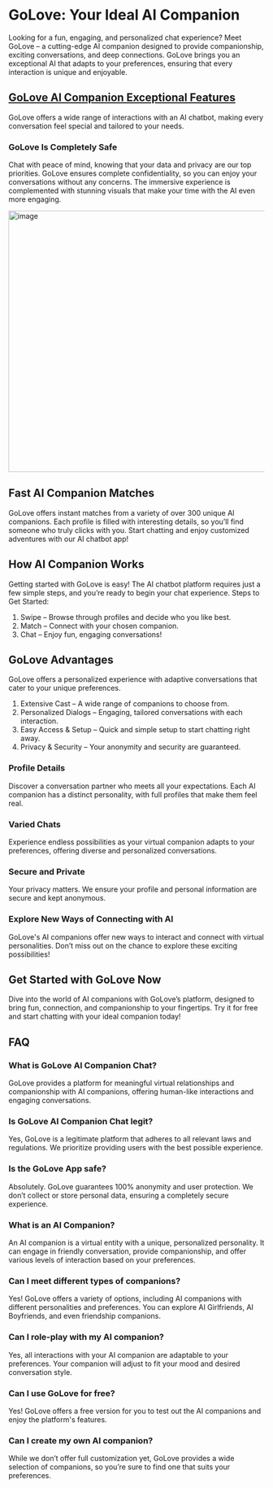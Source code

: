 # GoLove: Your Ideal AI Companion
Looking for a fun, engaging, and personalized chat experience? Meet GoLove – a cutting-edge AI companion designed to provide companionship, exciting conversations, and deep connections. GoLove brings you an exceptional AI that adapts to your preferences, ensuring that every interaction is unique and enjoyable.
## [GoLove AI Companion Exceptional Features](https://golove.ai/?ref=ghaicmp)
GoLove offers a wide range of interactions with an AI chatbot, making every conversation feel special and tailored to your needs.
### GoLove Is Completely Safe
Chat with peace of mind, knowing that your data and privacy are our top priorities. GoLove ensures complete confidentiality, so you can enjoy your conversations without any concerns. The immersive experience is complemented with stunning visuals that make your time with the AI even more engaging.

[<img width="514" alt="image" src="https://github.com/user-attachments/assets/ccbd7b55-3477-4d5b-b99b-c3a1b7107b58" />](https://golove.ai/?ref=ghaicmp)

## Fast AI Companion Matches
GoLove offers instant matches from a variety of over 300 unique AI companions. Each profile is filled with interesting details, so you’ll find someone who truly clicks with you. Start chatting and enjoy customized adventures with our AI chatbot app!
## How AI Companion Works
Getting started with GoLove is easy! The AI chatbot platform requires just a few simple steps, and you’re ready to begin your chat experience.
Steps to Get Started:
1. Swipe – Browse through profiles and decide who you like best.
2. Match – Connect with your chosen companion.
3. Chat – Enjoy fun, engaging conversations!
## GoLove Advantages
GoLove offers a personalized experience with adaptive conversations that cater to your unique preferences.
1. Extensive Cast – A wide range of companions to choose from.
2. Personalized Dialogs – Engaging, tailored conversations with each interaction.
3. Easy Access & Setup – Quick and simple setup to start chatting right away.
4. Privacy & Security – Your anonymity and security are guaranteed.
### Profile Details
Discover a conversation partner who meets all your expectations. Each AI companion has a distinct personality, with full profiles that make them feel real.
### Varied Chats
Experience endless possibilities as your virtual companion adapts to your preferences, offering diverse and personalized conversations.
### Secure and Private
Your privacy matters. We ensure your profile and personal information are secure and kept anonymous.
### Explore New Ways of Connecting with AI
GoLove's AI companions offer new ways to interact and connect with virtual personalities. Don’t miss out on the chance to explore these exciting possibilities!

## Get Started with GoLove Now
Dive into the world of AI companions with GoLove’s platform, designed to bring fun, connection, and companionship to your fingertips. Try it for free and start chatting with your ideal companion today!

## FAQ
### What is GoLove AI Companion Chat?
GoLove provides a platform for meaningful virtual relationships and companionship with AI companions, offering human-like interactions and engaging conversations.
### Is GoLove AI Companion Chat legit?
Yes, GoLove is a legitimate platform that adheres to all relevant laws and regulations. We prioritize providing users with the best possible experience.
### Is the GoLove App safe?
Absolutely. GoLove guarantees 100% anonymity and user protection. We don’t collect or store personal data, ensuring a completely secure experience.
### What is an AI Companion?
An AI companion is a virtual entity with a unique, personalized personality. It can engage in friendly conversation, provide companionship, and offer various levels of interaction based on your preferences.
### Can I meet different types of companions?
Yes! GoLove offers a variety of options, including AI companions with different personalities and preferences. You can explore AI Girlfriends, AI Boyfriends, and even friendship companions.
### Can I role-play with my AI companion?
Yes, all interactions with your AI companion are adaptable to your preferences. Your companion will adjust to fit your mood and desired conversation style.
### Can I use GoLove for free?
Yes! GoLove offers a free version for you to test out the AI companions and enjoy the platform's features.
### Can I create my own AI companion?
While we don’t offer full customization yet, GoLove provides a wide selection of companions, so you’re sure to find one that suits your preferences.

